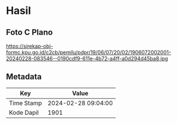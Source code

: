 # Hasil

## Foto C Plano

https://sirekap-obj-formc.kpu.go.id/c2cb/pemilu/pdpr/19/06/07/20/02/1906072002001-20240228-083546--0190cdf9-611e-4b72-a4ff-a0d294d45ba8.jpg


## Metadata

| Key        | Value               |
| ---------- | ------------------- |
| Time Stamp | 2024-02-28 09:04:00 |
| Kode Dapil | 1901                |



